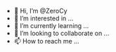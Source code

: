 - 👋 Hi, I’m @ZeroCy
- 👀 I’m interested in ...
- 🌱 I’m currently learning ...
- 💞️ I’m looking to collaborate on ...
- 📫 How to reach me ...

<!---
ZeroCy/ZeroCy is a ✨ special ✨ repository because its `README.md` (this file) appears on your GitHub profile.
You can click the Preview link to take a look at your changes.
--->

